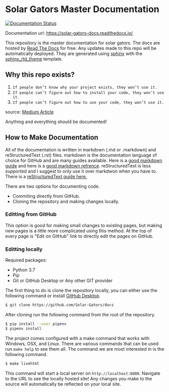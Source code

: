 # Solar Gators Master Documentation

[![Documentation Status](https://readthedocs.org/projects/solar-gators-docs/badge/?version=latest)](https://docs.ufsolargators.org/en/latest/?badge=latest)

Documentation url: https://solar-gators-docs.readthedocs.io/

This repository is the master documentation for solar gators. The docs are hosted by [Read The Docs](https://readthedocs.org/) for free. Any updates made to this repo will be automatically deployed. They are generated using [sphinx](https://www.sphinx-doc.org/en/master/) with the [sphinx_rtd_theme](https://github.com/readthedocs/sphinx_rtd_theme) template.

## Why this repo exists?

1. `If people don’t know why your project exists, they won’t use it.`
2. `If people can’t figure out how to install your code, they won’t use it.`
3. `If people can’t figure out how to use your code, they won’t use it.`

source: [Medium Article](https://link.medium.com/UeKmgYx9E7)

Anything and everything should be documented!

## How to Make Documentation

All of the documentation is written in markdown (.md or .markdown) and reStructuredText (.rst) files. markdown is the documentation language of choice for GitHub and are many guides available. Here is a [good markdown guide](https://www.markdownguide.org/getting-started/) and here is a [good markdown refrence](https://www.markdownguide.org/basic-syntax/). reStructuredText is less supported and I suggest to only use it over markdwon when you have to. There is a [reStructuredText guide here.](https://thomas-cokelaer.info/tutorials/sphinx/rest_syntax.html)

There are two options for documenting code.

- Commiting directly from GitHub.
- Cloning the repository and making changes locally.

### Editting from GitHub

This option is good for making small changes to existing pages, but making new pages is a little more complicated using this method. At the top of every page is "Edit on GitHub" link to directly edit the pages on GitHub.

### Editting locally

Required packages:
- Python 3.7
- Pip
- Git or GitHub Desktop or Any other GIT provider 

The first thing to do is clone the repository locally, you can either use the following command or install [GitHub Desktop](https://desktop.github.com/).

```Bash
$ git clone https://github.com/Solar-Gators/docs
```

After cloning run the following command from the root of the repository.

```Bash
$ pip install --user pipenv
$ pipenv install
```

The project comes configured with a make command that works with Windows, OSX, and Linux. There are various commands that can be used run `make help` to see them all. The command we are most interested in is the following command. 

```Bash
$ make livehtml
```

This command will start a local server on `http://localhost:8000`. Navigate to the URL to see the locally hosted site! Any changes you make to the source will automatically be reflected on your local site.
